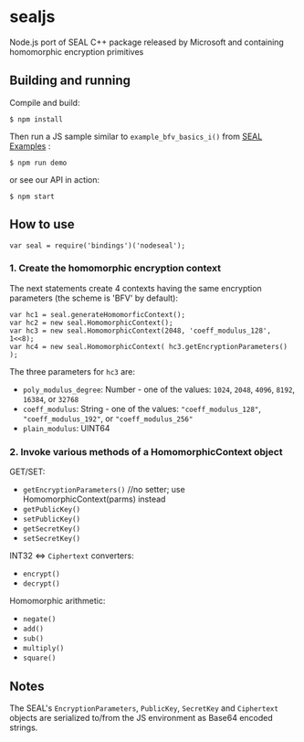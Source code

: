 # sealjs
Node.js port of SEAL C++ package released by Microsoft and containing homomorphic encryption primitives

## Building and running

Compile and build:
```text
$ npm install
```

Then run a JS sample similar to `example_bfv_basics_i()` from [SEAL Examples](https://github.com/Microsoft/SEAL/tree/master/examples) :
```text
$ npm run demo
```

or see our API in action:
```text
$ npm start
```

## How to use

```text
var seal = require('bindings')('nodeseal');
```

### 1. Create the homomorphic encryption context
The next statements create 4 contexts having the same encryption parameters (the scheme is 'BFV' by default):
```text
var hc1 = seal.generateHomomorficContext();
var hc2 = new seal.HomomorphicContext();
var hc3 = new seal.HomomorphicContext(2048, 'coeff_modulus_128', 1<<8);
var hc4 = new seal.HomomorphicContext( hc3.getEncryptionParameters() );
```

The three parameters for `hc3` are:
- `poly_modulus_degree`: Number - one of the values: `1024`, `2048`, `4096`, `8192`, `16384`, or `32768`
- `coeff_modulus`: String - one of the values: `"coeff_modulus_128"`, `"coeff_modulus_192"`, or `"coeff_modulus_256"`
- `plain_modulus`: UINT64

### 2. Invoke various methods of a HomomorphicContext object
GET/SET:
- `getEncryptionParameters()` //no setter; use HomomorphicContext(parms) instead
- `getPublicKey()`
- `setPublicKey()`
- `getSecretKey()`
- `setSecretKey()`

INT32 <=> `Ciphertext` converters:
- `encrypt()`
- `decrypt()`

Homomorphic arithmetic:
- `negate()`
- `add()`
- `sub()`
- `multiply()`
- `square()`

## Notes
The SEAL's `EncryptionParameters`, `PublicKey`, `SecretKey` and `Ciphertext` objects are serialized to/from the JS environment as Base64 encoded strings.